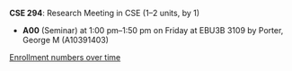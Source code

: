 **CSE 294**: Research Meeting in CSE (1–2 units, by 1)

- **A00** (Seminar) at 1:00 pm–1:50 pm on Friday at EBU3B 3109 by Porter, George M (A10391403)

[Enrollment numbers over time](./CSE294.tsv)

